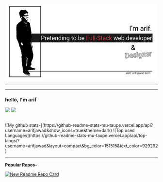 <img src="https://github.com/arifjawad/arifjawad/blob/cf4d09e7758d97703fbb88773e9cdc63ec4b66d1/imgs/bannergit1.png" width="100%" height="250px">

***

***
### hello, I'm arif
<p float="left">
<img src="https://github-readme-stats-mu-taupe.vercel.app/api?username=arifjawad&show_icons=true&theme=dark" width="300" />
<img src="https://github-readme-stats-mu-taupe.vercel.app/api?username=arifjawad&show_icons=true&theme=dark" width="300" />
</p>
<br>
![My github stats-](https://github-readme-stats-mu-taupe.vercel.app/api?username=arifjawad&show_icons=true&theme=dark) ![Top used Languages](https://github-readme-stats-mu-taupe.vercel.app/api/top-langs/?username=arifjawad&layout=compact&bg_color=151515&text_color=929292)

***
**Popular Repos-**

[![New Readme Repo Card](https://github-readme-stats-mu-taupe.vercel.app/api/pin/?username=arifjawad&repo=github-readme-stats&bg_color=151515&text_color=929292)](https://github.com/arifjawad/github-readme-stats)
